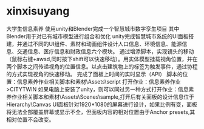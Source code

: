 # xinxisuyang
大学生信息素养
使用unity和Blender完成一个智慧城市数字孪生项目
其中Blender用于对已有城市模型进行组合和优化
unity完成智慧城市系统的UI面板搭建，并通过不同的UI组件、素材和动画组件设计人口信息、环境信息、能源信息、交通信息、医疗信息和财政信息六个模块。
通过增添脚本，实现镜头的移动（鼠标右键+awsd,同时按下shift可以快速移动）。用实体模型挂载视角位置，并在两个脚本之间传递视角的位置信息。以点击建筑物上的标签为触发事件，通过协程的方式实现视角的快速移动。
完成了面板上时间的实时显示（API）
脚本的位置：信息素养作业相关脚本和素材\Assets\script
打开作业：信息素养作业>CITYTWIN
如果电脑上安装了unity，则可以同过另一种方式打开作业：信息素养作业相关脚本和素材\Assets\Scenes\sample,打开后有关面板的设计信息位于Hierarchy\Canvas
UI面板针对1920*1080的屏幕进行设计，如果比例有变，面板将无法全部覆盖屏幕或显示不全，但面板内容的相对位置由于Anchor presets,其相对位置不会改变。
